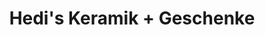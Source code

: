 ---
title: "Hedi's Keramik + Geschenke"
url: /vilshofen-an-der-donau/hedis-keramik-geschenke/
shop: Andenken
---